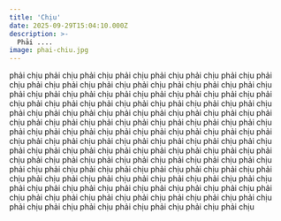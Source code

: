 ```yaml
---
title: 'Chịu'
date: 2025-09-29T15:04:10.000Z
description: >-
  Phải ....
image: phai-chiu.jpg
---
```


phải chịu phải chịu phải chịu phải chịu phải chịu phải chịu phải chịu phải chịu phải chịu phải chịu phải chịu phải chịu phải chịu phải chịu phải chịu phải chịu phải chịu phải chịu phải chịu phải chịu phải chịu phải chịu phải chịu phải chịu phải chịu phải chịu phải chịu phải chịu phải chịu phải chịu phải chịu phải chịu phải chịu phải chịu phải chịu phải chịu phải chịu phải chịu phải chịu phải chịu phải chịu phải chịu phải chịu phải chịu phải chịu phải chịu phải chịu phải chịu phải chịu phải chịu phải chịu phải chịu phải chịu phải chịu phải chịu phải chịu phải chịu phải chịu phải chịu phải chịu phải chịu phải chịu phải chịu phải chịu phải chịu phải chịu phải chịu phải chịu phải chịu phải chịu phải chịu phải chịu phải chịu phải chịu phải chịu phải chịu phải chịu phải chịu phải chịu phải chịu phải chịu phải chịu phải chịu phải chịu phải chịu phải chịu phải chịu phải chịu phải chịu phải chịu phải chịu phải chịu phải chịu phải chịu phải chịu phải chịu phải chịu phải chịu phải chịu phải chịu phải chịu phải chịu phải chịu phải chịu phải chịu phải chịu phải chịu phải chịu phải chịu phải chịu phải chịu phải chịu
